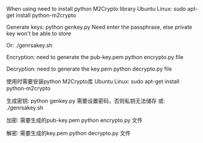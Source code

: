 When using need to install python M2Crypto library
Ubuntu Linux:
	sudo apt-get install python-m2crypto

Generate keys:
	python genkey.py
	Need enter the passphrase, else private key won't be able to store

Or:
	./genrsakey.sh

Encryption: need to generate the pub-key.pem
	python encrypto.py file

Decryption: need to generate the key.pem
	python decrypto.py file



使用时需要安装python M2Crypto库
Ubuntu Linux:
	sudo apt-get install python-m2crypto

生成密钥:
	python genkey.py
	需要设置密码，否则私钥无法储存
或:
	./genrsakey.sh

加密:	需要生成的pub-key.pem
	python encrypto.py 文件

解密:	需要生成的key.pem
	python decrypto.py 文件
